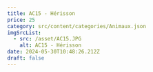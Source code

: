 ```yaml
---
title: AC15 - Hérisson
price: 25
category: src/content/categories/Animaux.json
imgSrcList:
  - src: /asset/AC15.JPG
    alt: AC15 - Hérisson
date: 2024-05-30T10:48:26.212Z
draft: false
---
```


